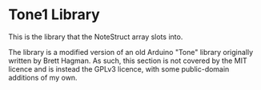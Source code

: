 # Tone1 Library
This is the library that the NoteStruct array slots into.

The library is a modified version of an old Arduino "Tone" library originally written by Brett Hagman.  As such, this section is not covered by the MIT licence and is instead the GPLv3 licence, with some public-domain additions of my own.
